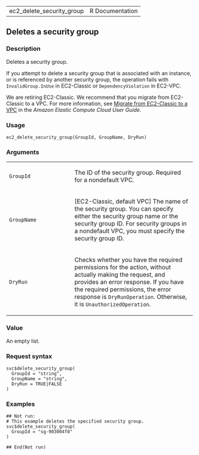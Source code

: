 <table style="width: 100%;">
<tbody>
<tr class="odd">
<td>ec2_delete_security_group</td>
<td style="text-align: right;">R Documentation</td>
</tr>
</tbody>
</table>

## Deletes a security group

### Description

Deletes a security group.

If you attempt to delete a security group that is associated with an
instance, or is referenced by another security group, the operation
fails with `InvalidGroup.InUse` in EC2-Classic or `DependencyViolation`
in EC2-VPC.

We are retiring EC2-Classic. We recommend that you migrate from
EC2-Classic to a VPC. For more information, see [Migrate from
EC2-Classic to a
VPC](https://docs.aws.amazon.com/AWSEC2/latest/UserGuide/vpc-migrate.html)
in the *Amazon Elastic Compute Cloud User Guide*.

### Usage

    ec2_delete_security_group(GroupId, GroupName, DryRun)

### Arguments

<table>
<colgroup>
<col style="width: 35%" />
<col style="width: 65%" />
</colgroup>
<tbody>
<tr class="odd">
<td><code id="ec2_delete_security_group_:_GroupId">GroupId</code></td>
<td><p>The ID of the security group. Required for a nondefault
VPC.</p></td>
</tr>
<tr class="even">
<td><code
id="ec2_delete_security_group_:_GroupName">GroupName</code></td>
<td><p>[EC2-Classic, default VPC] The name of the security group. You
can specify either the security group name or the security group ID. For
security groups in a nondefault VPC, you must specify the security group
ID.</p></td>
</tr>
<tr class="odd">
<td><code id="ec2_delete_security_group_:_DryRun">DryRun</code></td>
<td><p>Checks whether you have the required permissions for the action,
without actually making the request, and provides an error response. If
you have the required permissions, the error response is
<code>DryRunOperation</code>. Otherwise, it is
<code>UnauthorizedOperation</code>.</p></td>
</tr>
</tbody>
</table>

### Value

An empty list.

### Request syntax

    svc$delete_security_group(
      GroupId = "string",
      GroupName = "string",
      DryRun = TRUE|FALSE
    )

### Examples

    ## Not run: 
    # This example deletes the specified security group.
    svc$delete_security_group(
      GroupId = "sg-903004f8"
    )

    ## End(Not run)
